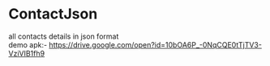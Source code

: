 # ContactJson
all contacts details in json format   
demo apk:-
https://drive.google.com/open?id=10bOA6P_-0NqCQE0tTjTV3-VziVIB1fh9
